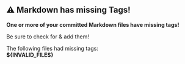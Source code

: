 ## ⚠️ Markdown has missing Tags!

**One or more of your committed Markdown files have missing tags!**

Be sure to check for & add them!

The following files had missing tags:  
**${INVALID_FILES}**
